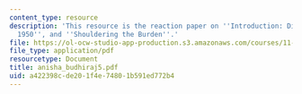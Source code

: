```yaml
---
content_type: resource
description: 'This resource is the reaction paper on ''Introduction: Disasters Before
  1950'', and ''Shouldering the Burden''.'
file: https://ol-ocw-studio-app-production.s3.amazonaws.com/courses/11-941-disaster-vulnerability-and-resilience-spring-2005/a422398cde201f4e74801b591ed772b4_anisha_budhiraj5.pdf
file_type: application/pdf
resourcetype: Document
title: anisha_budhiraj5.pdf
uid: a422398c-de20-1f4e-7480-1b591ed772b4
---
```

